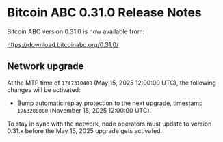 # Bitcoin ABC 0.31.0 Release Notes

Bitcoin ABC version 0.31.0 is now available from:

<https://download.bitcoinabc.org/0.31.0/>

Network upgrade
---------------

At the MTP time of `1747310400` (May 15, 2025 12:00:00 UTC), the following
changes will be activated:
 - Bump automatic replay protection to the next upgrade, timestamp `1763208000`
   (November 15, 2025 12:00:00 UTC).

To stay in sync with the network, node operators must update to version 0.31.x
before the May 15, 2025 upgrade gets activated.
